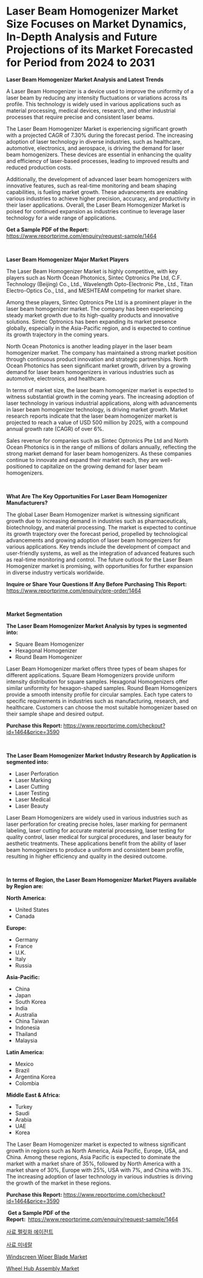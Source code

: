 <p><h1>Laser Beam Homogenizer Market Size Focuses on Market Dynamics, In-Depth Analysis and Future Projections of its Market Forecasted for Period from 2024 to 2031</h1></p><p><strong>Laser Beam Homogenizer Market Analysis and Latest Trends</strong></p>
<p><p>A Laser Beam Homogenizer is a device used to improve the uniformity of a laser beam by reducing any intensity fluctuations or variations across its profile. This technology is widely used in various applications such as material processing, medical devices, research, and other industrial processes that require precise and consistent laser beams.</p><p>The Laser Beam Homogenizer Market is experiencing significant growth with a projected CAGR of 7.30% during the forecast period. The increasing adoption of laser technology in diverse industries, such as healthcare, automotive, electronics, and aerospace, is driving the demand for laser beam homogenizers. These devices are essential in enhancing the quality and efficiency of laser-based processes, leading to improved results and reduced production costs.</p><p>Additionally, the development of advanced laser beam homogenizers with innovative features, such as real-time monitoring and beam shaping capabilities, is fueling market growth. These advancements are enabling various industries to achieve higher precision, accuracy, and productivity in their laser applications. Overall, the Laser Beam Homogenizer Market is poised for continued expansion as industries continue to leverage laser technology for a wide range of applications.</p></p>
<p><strong>Get a Sample PDF of the Report:&nbsp;</strong> <a href="https://www.reportprime.com/enquiry/request-sample/1464">https://www.reportprime.com/enquiry/request-sample/1464</a></p>
<p>&nbsp;</p>
<p><strong>Laser Beam Homogenizer Major Market Players</strong></p>
<p><p>The Laser Beam Homogenizer Market is highly competitive, with key players such as North Ocean Photonics, Sintec Optronics Pte Ltd, C.F. Technology (Beijing) Co., Ltd., Wavelength Opto-Electronic Pte., Ltd., Titan Electro-Optics Co., Ltd., and MESHTEAM competing for market share.</p><p>Among these players, Sintec Optronics Pte Ltd is a prominent player in the laser beam homogenizer market. The company has been experiencing steady market growth due to its high-quality products and innovative solutions. Sintec Optronics has been expanding its market presence globally, especially in the Asia-Pacific region, and is expected to continue its growth trajectory in the coming years.</p><p>North Ocean Photonics is another leading player in the laser beam homogenizer market. The company has maintained a strong market position through continuous product innovation and strategic partnerships. North Ocean Photonics has seen significant market growth, driven by a growing demand for laser beam homogenizers in various industries such as automotive, electronics, and healthcare.</p><p>In terms of market size, the laser beam homogenizer market is expected to witness substantial growth in the coming years. The increasing adoption of laser technology in various industrial applications, along with advancements in laser beam homogenizer technology, is driving market growth. Market research reports indicate that the laser beam homogenizer market is projected to reach a value of USD 500 million by 2025, with a compound annual growth rate (CAGR) of over 6%.</p><p>Sales revenue for companies such as Sintec Optronics Pte Ltd and North Ocean Photonics is in the range of millions of dollars annually, reflecting the strong market demand for laser beam homogenizers. As these companies continue to innovate and expand their market reach, they are well-positioned to capitalize on the growing demand for laser beam homogenizers.</p></p>
<p>&nbsp;</p>
<p><strong>What Are The Key Opportunities For Laser Beam Homogenizer Manufacturers?</strong></p>
<p><p>The global Laser Beam Homogenizer market is witnessing significant growth due to increasing demand in industries such as pharmaceuticals, biotechnology, and material processing. The market is expected to continue its growth trajectory over the forecast period, propelled by technological advancements and growing adoption of laser beam homogenizers for various applications. Key trends include the development of compact and user-friendly systems, as well as the integration of advanced features such as real-time monitoring and control. The future outlook for the Laser Beam Homogenizer market is promising, with opportunities for further expansion in diverse industry verticals worldwide.</p></p>
<p><strong>Inquire or Share Your Questions If Any Before Purchasing This Report:</strong> <a href="https://www.reportprime.com/enquiry/pre-order/1464">https://www.reportprime.com/enquiry/pre-order/1464</a></p>
<p>&nbsp;</p>
<p><strong>Market Segmentation</strong></p>
<p><strong>The Laser Beam Homogenizer Market Analysis by types is segmented into:</strong></p>
<p><ul><li>Square Beam Homogenizer</li><li>Hexagonal Homogenizer</li><li>Round Beam Homogenizer</li></ul></p>
<p><p>Laser Beam Homogenizer market offers three types of beam shapes for different applications. Square Beam Homogenizers provide uniform intensity distribution for square samples. Hexagonal Homogenizers offer similar uniformity for hexagon-shaped samples. Round Beam Homogenizers provide a smooth intensity profile for circular samples. Each type caters to specific requirements in industries such as manufacturing, research, and healthcare. Customers can choose the most suitable homogenizer based on their sample shape and desired output.</p></p>
<p><strong>Purchase this Report:&nbsp;</strong><a href="https://www.reportprime.com/checkout?id=1464&price=3590">https://www.reportprime.com/checkout?id=1464&price=3590</a></p>
<p>&nbsp;</p>
<p><strong>The Laser Beam Homogenizer Market Industry Research by Application is segmented into:</strong></p>
<p><ul><li>Laser Perforation</li><li>Laser Marking</li><li>Laser Cutting</li><li>Laser Testing</li><li>Laser Medical</li><li>Laser Beauty</li></ul></p>
<p><p>Laser Beam Homogenizers are widely used in various industries such as laser perforation for creating precise holes, laser marking for permanent labeling, laser cutting for accurate material processing, laser testing for quality control, laser medical for surgical procedures, and laser beauty for aesthetic treatments. These applications benefit from the ability of laser beam homogenizers to produce a uniform and consistent beam profile, resulting in higher efficiency and quality in the desired outcome.</p></p>
<p>&nbsp;</p>
<p><strong>In terms of Region, the Laser Beam Homogenizer Market Players available by Region are:</strong></p>
<p>
    <p> <strong> North America: </strong>
        <ul>
            <li>United States</li>
            <li>Canada</li>
        </ul>
        </p> 
    <p> <strong> Europe: </strong>
        <ul>
            <li>Germany</li>
            <li>France</li>
            <li>U.K.</li>
            <li>Italy</li>
            <li>Russia</li>
        </ul>
        </p> 
    <p> <strong> Asia-Pacific: </strong>
        <ul>
            <li>China</li>
            <li>Japan</li>
            <li>South Korea</li>
            <li>India</li>
            <li>Australia</li>
            <li>China Taiwan</li>
            <li>Indonesia</li>
            <li>Thailand</li>
            <li>Malaysia</li>
        </ul>
        </p> 
    <p> <strong> Latin America: </strong>
        <ul>
            <li>Mexico</li>
            <li>Brazil</li>
            <li>Argentina Korea</li>
            <li>Colombia</li>
        </ul>
        </p> 
    <p> <strong> Middle East & Africa: </strong>
        <ul>
            <li>Turkey</li>
            <li>Saudi</li>
            <li>Arabia</li>
            <li>UAE</li>
            <li>Korea</li>
        </ul>
    </p>
    </p>
<p><p>The Laser Beam Homogenizer market is expected to witness significant growth in regions such as North America, Asia Pacific, Europe, USA, and China. Among these regions, Asia Pacific is expected to dominate the market with a market share of 35%, followed by North America with a market share of 30%, Europe with 25%, USA with 7%, and China with 3%. The increasing adoption of laser technology in various industries is driving the growth of the market in these regions.</p></p>
<p><strong>Purchase this Report: </strong><a href="https://www.reportprime.com/checkout?id=1464&price=3590">https://www.reportprime.com/checkout?id=1464&price=3590</a></p>
<p>&nbsp;<strong>Get a Sample PDF of the Report:&nbsp;&nbsp;</strong><a href="https://www.reportprime.com/enquiry/request-sample/1464">https://www.reportprime.com/enquiry/request-sample/1464</a></p>
<p><strong></strong></p>
<p><p><a href="https://github.com/darrellockm3ytan895656/Market-Research-Report-List-1/blob/main/29437268750.md">사료 펠릿화 에이전트</a></p><p><a href="https://github.com/Penelolack456456/Market-Research-Report-List-1/blob/main/83960058749.md">사료 미네랄</a></p><p><a href="https://issuu.com/reportprime-2/docs/windscreen-wiper-blade-market-size-2030.pptx">Windscreen Wiper Blade Market</a></p><p><a href="https://issuu.com/reportprime-2/docs/wheel-hub-assembly-market-size-2030.pptx">Wheel Hub Assembly Market</a></p></p>
